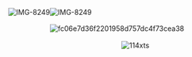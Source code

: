 ![IMG-8249](https://github.com/gnardenGnostic/gnardenGnostic/assets/171537461/b2c25ed3-6ce1-4661-b3fb-e4f1a2077e16)![IMG-8249](https://github.com/gnardenGnostic/gnardenGnostic/assets/171537461/342b18c8-3423-4993-8579-c7af2edb22fd)

　　　　　　![fc06e7d36f2201958d757dc4f73cea38](https://github.com/gnardenGnostic/gnardenGnostic/assets/171537461/898ffe97-9e8e-43ee-aca0-47617bf51ec2)

　　　　　　　　　　　　　　　　
![114xts](https://github.com/gnardenGnostic/gnardenGnostic/assets/171537461/63262a3e-4e51-476d-b20f-cfd834aff933)
